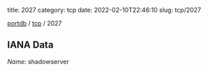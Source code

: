title: 2027
category: tcp
date: 2022-02-10T22:46:10
slug: tcp/2027

[portdb](/) / [tcp](/category/tcp.html) / 2027


## IANA Data

_Name:_ shadowserver

